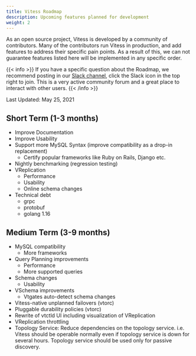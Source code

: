 ```yaml
---
title: Vitess Roadmap
description: Upcoming features planned for development
weight: 2
---
```


As an open source project, Vitess is developed by a community of contributors. Many of the contributors run Vitess in production, and add features to address their specific pain points. As a result of this, we can not guarantee features listed here will be implemented in any specific order.

{{< info >}}
If you have a specific question about the Roadmap, we recommend posting in our [Slack channel](https://vitess.slack.com), click the Slack icon in the top right to join. This is a very active community forum and a great place to interact with other users.
{{< /info >}}

Last Updated: May 25, 2021

## Short Term (1-3 months)

- Improve Documentation
- Improve Usability
- Support more MySQL Syntax (improve compatibility as a drop-in replacement)
  - Certify popular frameworks like Ruby on Rails, Django etc.
- Nightly benchmarking (regression testing)
- VReplication
  - Performance
  - Usability
  - Online schema changes
- Technical debt
  - grpc
  - protobuf
  - golang 1.16

## Medium Term (3-9 months)

- MySQL compatibility
  - More frameworks
- Query Planning improvements
  - Performance
  - More supported queries
- Schema changes
  - Usability
- VSchema improvements
  - Vtgates auto-detect schema changes
- Vitess-native unplanned failovers (vtorc)
- Pluggable durability policies (vtorc)
- Rewrite of vtctld UI including visualization of VReplication
- VReplication throttling
- Topology Service: Reduce dependencies on the topology service. i.e. Vitess should be operable normally even if topology service is down for several hours. Topology service should be used only for passive discovery.
